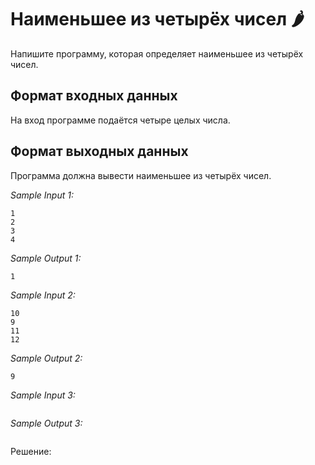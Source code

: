 # Наименьшее из четырёх чисел 🌶️

Напишите программу, которая определяет наименьшее из четырёх чисел.

## Формат входных данных
На вход программе подаётся четыре целых числа.

## Формат выходных данных
Программа должна вывести наименьшее из четырёх чисел.

*Sample Input 1:*
```
1
2
3
4
```

*Sample Output 1:*
```
1
```

*Sample Input 2:*
```
10
9
11
12
```

*Sample Output 2:*
```
9
```

*Sample Input 3:*
```

```

*Sample Output 3:*
```

```

Решение:
```python

```
